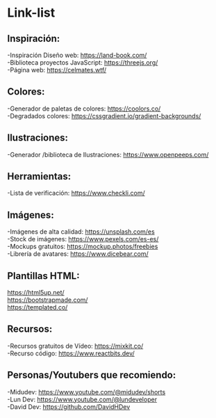 # Link-list

## Inspiración:

-Inspiración Diseño web: https://land-book.com/<br>
-Biblioteca  proyectos JavaScript: https://threejs.org/<br>
-Página web: https://celmates.wtf/

## Colores: 

-Generador de paletas de colores: https://coolors.co/<br>
-Degradados colores: https://cssgradient.io/gradient-backgrounds/

## Ilustraciones:

-Generador /biblioteca de Ilustraciones: https://www.openpeeps.com/

## Herramientas:

-Lista de verificación: https://www.checkli.com/

## Imágenes:

-Imágenes de alta calidad: https://unsplash.com/es<br>
-Stock de imágenes: https://www.pexels.com/es-es/<br>
-Mockups gratuitos: https://mockup.photos/freebies<br>
-Librería de avatares: https://www.dicebear.com/

## Plantillas HTML:

https://html5up.net/<br>
https://bootstrapmade.com/<br>
https://templated.co/

## Recursos:

-Recursos gratuitos de Vídeo: https://mixkit.co/<bR>
-Recurso código: https://www.reactbits.dev/

## Personas/Youtubers que recomiendo:

-Midudev: https://www.youtube.com/@midudev/shorts<br>
-Lun Dev: https://www.youtube.com/@lundeveloper<br>
-David Dev: https://github.com/DavidHDev
